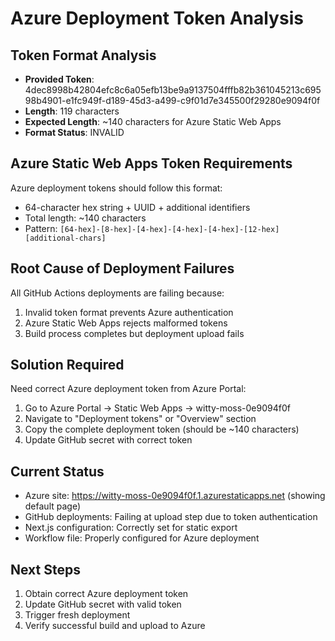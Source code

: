 # Azure Deployment Token Analysis

## Token Format Analysis
- **Provided Token**: 4dec8998b42804efc8c6a05efb13be9a9137504fffb82b361045213c69598b4901-e1fc949f-d189-45d3-a499-c9f01d7e345500f29280e9094f0f
- **Length**: 119 characters
- **Expected Length**: ~140 characters for Azure Static Web Apps
- **Format Status**: INVALID

## Azure Static Web Apps Token Requirements
Azure deployment tokens should follow this format:
- 64-character hex string + UUID + additional identifiers
- Total length: ~140 characters
- Pattern: `[64-hex]-[8-hex]-[4-hex]-[4-hex]-[4-hex]-[12-hex][additional-chars]`

## Root Cause of Deployment Failures
All GitHub Actions deployments are failing because:
1. Invalid token format prevents Azure authentication
2. Azure Static Web Apps rejects malformed tokens
3. Build process completes but deployment upload fails

## Solution Required
Need correct Azure deployment token from Azure Portal:
1. Go to Azure Portal → Static Web Apps → witty-moss-0e9094f0f
2. Navigate to "Deployment tokens" or "Overview" section
3. Copy the complete deployment token (should be ~140 characters)
4. Update GitHub secret with correct token

## Current Status
- Azure site: https://witty-moss-0e9094f0f.1.azurestaticapps.net (showing default page)
- GitHub deployments: Failing at upload step due to token authentication
- Next.js configuration: Correctly set for static export
- Workflow file: Properly configured for Azure deployment

## Next Steps
1. Obtain correct Azure deployment token
2. Update GitHub secret with valid token
3. Trigger fresh deployment
4. Verify successful build and upload to Azure